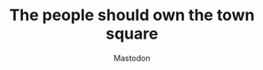---
layout: post
title: "The people should own the town square"
link: "https://blog.joinmastodon.org/2025/01/the-people-should-own-the-town-square"
author: "Mastodon"
published_date: "13/01/2025"
description: "Mastodon was founded on the principles that people should be able to control their social circle online, curate their own timeline, and convene freely with any community of their choosing. We believe social media should help users build bridges, not walls. And we believe this is best achieved through federation. Today, we are excited to announce that Mastodon is taking important steps to ensure its legal and operational structures better reflect and support the pursuit of these ideals."
language: "en"
categories: 
   - Liens
tags: "réseau-social mastodon"
og-tags: "réseau-social mastodon"
permalink: /:categories/:year/:month/:day/:title/
---